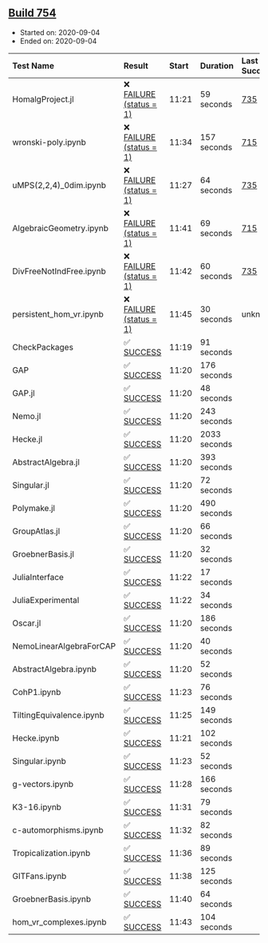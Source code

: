 ## [Build 754](https://oscarci.mathematik.uni-kl.de/job/oscar-stable/754/)

* Started on: 2020-09-04
* Ended on: 2020-09-04

| Test Name    | Result | Start | Duration | Last Success | First Failure |
|:-------------|:-------|:------|:---------|:-------------|:--------------|
| HomalgProject.jl | ❌ [FAILURE (status = 1)](https://oscarci.mathematik.uni-kl.de/job/oscar-stable/754/artifact/logs/build-754/HomalgProject.jl.log) | 11:21 | 59 seconds | [735](https://oscarci.mathematik.uni-kl.de/job/oscar-stable/735/) | [736](https://oscarci.mathematik.uni-kl.de/job/oscar-stable/736/) |
| wronski-poly.ipynb | ❌ [FAILURE (status = 1)](https://oscarci.mathematik.uni-kl.de/job/oscar-stable/754/artifact/logs/build-754/wronski-poly.ipynb.log) | 11:34 | 157 seconds | [715](https://oscarci.mathematik.uni-kl.de/job/oscar-stable/715/) | [716](https://oscarci.mathematik.uni-kl.de/job/oscar-stable/716/) |
| uMPS(2,2,4)_0dim.ipynb | ❌ [FAILURE (status = 1)](https://oscarci.mathematik.uni-kl.de/job/oscar-stable/754/artifact/logs/build-754/uMPS-2-2-4-_0dim.ipynb.log) | 11:27 | 64 seconds | [735](https://oscarci.mathematik.uni-kl.de/job/oscar-stable/735/) | [736](https://oscarci.mathematik.uni-kl.de/job/oscar-stable/736/) |
| AlgebraicGeometry.ipynb | ❌ [FAILURE (status = 1)](https://oscarci.mathematik.uni-kl.de/job/oscar-stable/754/artifact/logs/build-754/AlgebraicGeometry.ipynb.log) | 11:41 | 69 seconds | [715](https://oscarci.mathematik.uni-kl.de/job/oscar-stable/715/) | [716](https://oscarci.mathematik.uni-kl.de/job/oscar-stable/716/) |
| DivFreeNotIndFree.ipynb | ❌ [FAILURE (status = 1)](https://oscarci.mathematik.uni-kl.de/job/oscar-stable/754/artifact/logs/build-754/DivFreeNotIndFree.ipynb.log) | 11:42 | 60 seconds | [735](https://oscarci.mathematik.uni-kl.de/job/oscar-stable/735/) | [736](https://oscarci.mathematik.uni-kl.de/job/oscar-stable/736/) |
| persistent_hom_vr.ipynb | ❌ [FAILURE (status = 1)](https://oscarci.mathematik.uni-kl.de/job/oscar-stable/754/artifact/logs/build-754/persistent_hom_vr.ipynb.log) | 11:45 | 30 seconds | unknown | unknown |
| CheckPackages | ✅ [SUCCESS](https://oscarci.mathematik.uni-kl.de/job/oscar-stable/754/artifact/logs/build-754/CheckPackages.log) | 11:19 | 91 seconds |  |  |
| GAP | ✅ [SUCCESS](https://oscarci.mathematik.uni-kl.de/job/oscar-stable/754/artifact/logs/build-754/GAP.log) | 11:20 | 176 seconds |  |  |
| GAP.jl | ✅ [SUCCESS](https://oscarci.mathematik.uni-kl.de/job/oscar-stable/754/artifact/logs/build-754/GAP.jl.log) | 11:20 | 48 seconds |  |  |
| Nemo.jl | ✅ [SUCCESS](https://oscarci.mathematik.uni-kl.de/job/oscar-stable/754/artifact/logs/build-754/Nemo.jl.log) | 11:20 | 243 seconds |  |  |
| Hecke.jl | ✅ [SUCCESS](https://oscarci.mathematik.uni-kl.de/job/oscar-stable/754/artifact/logs/build-754/Hecke.jl.log) | 11:20 | 2033 seconds |  |  |
| AbstractAlgebra.jl | ✅ [SUCCESS](https://oscarci.mathematik.uni-kl.de/job/oscar-stable/754/artifact/logs/build-754/AbstractAlgebra.jl.log) | 11:20 | 393 seconds |  |  |
| Singular.jl | ✅ [SUCCESS](https://oscarci.mathematik.uni-kl.de/job/oscar-stable/754/artifact/logs/build-754/Singular.jl.log) | 11:20 | 72 seconds |  |  |
| Polymake.jl | ✅ [SUCCESS](https://oscarci.mathematik.uni-kl.de/job/oscar-stable/754/artifact/logs/build-754/Polymake.jl.log) | 11:20 | 490 seconds |  |  |
| GroupAtlas.jl | ✅ [SUCCESS](https://oscarci.mathematik.uni-kl.de/job/oscar-stable/754/artifact/logs/build-754/GroupAtlas.jl.log) | 11:20 | 66 seconds |  |  |
| GroebnerBasis.jl | ✅ [SUCCESS](https://oscarci.mathematik.uni-kl.de/job/oscar-stable/754/artifact/logs/build-754/GroebnerBasis.jl.log) | 11:20 | 32 seconds |  |  |
| JuliaInterface | ✅ [SUCCESS](https://oscarci.mathematik.uni-kl.de/job/oscar-stable/754/artifact/logs/build-754/JuliaInterface.log) | 11:22 | 17 seconds |  |  |
| JuliaExperimental | ✅ [SUCCESS](https://oscarci.mathematik.uni-kl.de/job/oscar-stable/754/artifact/logs/build-754/JuliaExperimental.log) | 11:22 | 34 seconds |  |  |
| Oscar.jl | ✅ [SUCCESS](https://oscarci.mathematik.uni-kl.de/job/oscar-stable/754/artifact/logs/build-754/Oscar.jl.log) | 11:20 | 186 seconds |  |  |
| NemoLinearAlgebraForCAP | ✅ [SUCCESS](https://oscarci.mathematik.uni-kl.de/job/oscar-stable/754/artifact/logs/build-754/NemoLinearAlgebraForCAP.log) | 11:20 | 40 seconds |  |  |
| AbstractAlgebra.ipynb | ✅ [SUCCESS](https://oscarci.mathematik.uni-kl.de/job/oscar-stable/754/artifact/logs/build-754/AbstractAlgebra.ipynb.log) | 11:20 | 52 seconds |  |  |
| CohP1.ipynb | ✅ [SUCCESS](https://oscarci.mathematik.uni-kl.de/job/oscar-stable/754/artifact/logs/build-754/CohP1.ipynb.log) | 11:23 | 76 seconds |  |  |
| TiltingEquivalence.ipynb | ✅ [SUCCESS](https://oscarci.mathematik.uni-kl.de/job/oscar-stable/754/artifact/logs/build-754/TiltingEquivalence.ipynb.log) | 11:25 | 149 seconds |  |  |
| Hecke.ipynb | ✅ [SUCCESS](https://oscarci.mathematik.uni-kl.de/job/oscar-stable/754/artifact/logs/build-754/Hecke.ipynb.log) | 11:21 | 102 seconds |  |  |
| Singular.ipynb | ✅ [SUCCESS](https://oscarci.mathematik.uni-kl.de/job/oscar-stable/754/artifact/logs/build-754/Singular.ipynb.log) | 11:23 | 52 seconds |  |  |
| g-vectors.ipynb | ✅ [SUCCESS](https://oscarci.mathematik.uni-kl.de/job/oscar-stable/754/artifact/logs/build-754/g-vectors.ipynb.log) | 11:28 | 166 seconds |  |  |
| K3-16.ipynb | ✅ [SUCCESS](https://oscarci.mathematik.uni-kl.de/job/oscar-stable/754/artifact/logs/build-754/K3-16.ipynb.log) | 11:31 | 79 seconds |  |  |
| c-automorphisms.ipynb | ✅ [SUCCESS](https://oscarci.mathematik.uni-kl.de/job/oscar-stable/754/artifact/logs/build-754/c-automorphisms.ipynb.log) | 11:32 | 82 seconds |  |  |
| Tropicalization.ipynb | ✅ [SUCCESS](https://oscarci.mathematik.uni-kl.de/job/oscar-stable/754/artifact/logs/build-754/Tropicalization.ipynb.log) | 11:36 | 89 seconds |  |  |
| GITFans.ipynb | ✅ [SUCCESS](https://oscarci.mathematik.uni-kl.de/job/oscar-stable/754/artifact/logs/build-754/GITFans.ipynb.log) | 11:38 | 125 seconds |  |  |
| GroebnerBasis.ipynb | ✅ [SUCCESS](https://oscarci.mathematik.uni-kl.de/job/oscar-stable/754/artifact/logs/build-754/GroebnerBasis.ipynb.log) | 11:40 | 64 seconds |  |  |
| hom_vr_complexes.ipynb | ✅ [SUCCESS](https://oscarci.mathematik.uni-kl.de/job/oscar-stable/754/artifact/logs/build-754/hom_vr_complexes.ipynb.log) | 11:43 | 104 seconds |  |  |
